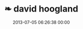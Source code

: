 ---
title: "❧ david hoogland"
date: 2013-07-05 06:26:38 00:00
permalink: /thinkleft
twitter: "thinkleft"
likes: [2100]
id: 2038
gravatar: "http://www.gravatar.com/avatar/3e482dbbbf30b6e7fa2f8a8ef701ac0c"
---